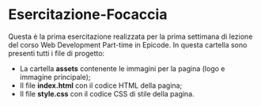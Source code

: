 # Esercitazione-Focaccia

Questa è la prima esercitazione realizzata per la prima settimana di lezione del corso Web Development Part-time in Epicode. In questa cartella sono presenti tutti i file di progetto:
* La cartella **assets** contenente le immagini per la pagina (logo e immagine principale);
* Il file **index.html** con il codice HTML della pagina;
* Il file **style.css** con il codice CSS di stile della pagina.
